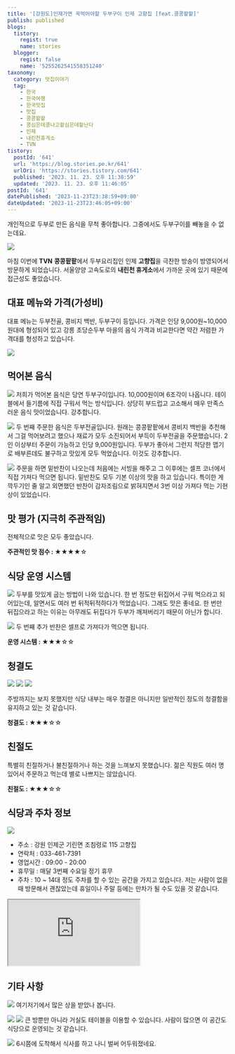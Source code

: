 ```yaml
---
title: '[강원도]인제가면 꼭먹어야할 두부구이 인제 고향집 [feat.콩콩팥팥]'
publish: published
blogs:
  tistory:
    regist: true
    name: stories
  blogger:
    regist: false
    name: '5255262541558351240'
taxonomy:
  category: 맛집이야기
  tag:
    - 한국
    - 한국여행
    - 한국맛집
    - 맛집
    - 콩콩팥팥
    - 콩심은데콩나고팥심은데팥난다
    - 인제
    - 내린천휴게소
    - TVN
tistory:
  postId: '641'
  url: 'https://blog.stories.pe.kr/641'
  urlOri: 'https://stories.tistory.com/641'
  published: '2023. 11. 23. 오후 11:38:59'
  updated: '2023. 11. 23. 오후 11:46:05'
postId: '641'
datePublished: '2023-11-23T23:38:59+09:00'
dateUpdated: '2023-11-23T23:46:05+09:00'
---
```


개인적으로 두부로 만든 음식을 무척 좋아합니다. 그중에서도 두부구이를 빼놓을 수 없는데요.

![](./images/njo2_20231119_185130.jpg)

마침 이번에 **TVN** **콩콩팥팥**에서 두부요리집인 인제 **고향집**을 극찬한 방송이 방영되어서 방문하게 되었습니다.
서울양양 고속도로의 **내린천 휴게소**에서 가까운 곳에 있기 때문에 접근성도 좋았습니다.

## 대표 메뉴와 가격(가성비)

대표 메뉴는 두부전골, 콩비지 백반, 두부구이 등입니다. 가격은 인당 9,000원~10,000원대에 형성되어 있고 강릉 초당순두부 마을의 음식 가격과 비교한다면 약간 저렴한 가격대를 형성하고 있습니다.

![](./images/njo2_20231119_180908.jpg)

## 먹어본 음식

![](./images/njo2_collage2.png)
저희가 먹어본 음식은 당연 두부구이입니다. 10,000원이며 6조각이 나옵니다. 테이블에서 들기름에 직접 구워서 먹는 방식입니다. 상당히 부드럽고 고소해서 매우 만족스러운 음식 맛이었습니다. 강추합니다.

![](./images/njo2_collage3.png)
두 번째 주문한 음식은 두부전골입니다. 원래는 콩콩팥팥에서 콩비지 백반을 추천해서 그걸 먹어보려고 했으나 재료가 모두 소진되어서 부득이 두부전골을 주문했습니다. 2인 이상부터 주문이 가능하고 인당 9,000원입니다.
두부가 좋아서 그런지 적당한 맵기로 배부른데도 불구하고 맛있게 모두 먹었습니다. 이것도 강추합니다.

![](./images/njo2_collage1.png)
주문을 하면 밑반찬이 나오는데 처음에는 서빙을 해주고 그 이후에는 셀프 코너에서 직접 가져다 먹으면 됩니다. 밑반찬도 모두 기본 이상의 맛을 하고 있습니다. 특이한 게 깍두기인 줄 알고 외면했던 반찬이 감자조림으로 밝혀지면서 3번 이상 가져다 먹는 기현상이 있었습니다.

## 맛 평가 (지극히 주관적임)

전체적으로 맛은 모두 좋았습니다.

<div class='alert alert-info'>
<b>주관적인 맛 점수 : </b> ★★★★☆
</div>

## 식당 운영 시스템

![](./images/njo2_20231119_181414.jpg)
두부를 맛있게 굽는 방법이 나와 있습니다. 한 번 정도만 뒤집어서 구워 먹으라고 되어있는데, 알면서도 여러 번 뒤적뒤적하다가 먹었습니다. 그래도 맛은 좋네요. 한 번만 뒤집으라고 하는 이유는 아무래도 뒤집다가 두부가 깨져버리기 때문이 아닌가 합니다.

![](./images/njo2_20231119_185143.jpg)
두 번째 추가 반찬은 셀프로 가져다가 먹으면 됩니다.

<div class='alert alert-info'>
<b>운영 시스템 : </b> ★★★☆☆
</div>

## 청결도

![](./images/njo2_20231119_180935.jpg)
![](./images/njo2_20231119_183318.jpg)
![](./images/njo2_20231119_183322.jpg)

주방까지는 보지 못했지만 식당 내부는 매우 청결은 아니지만 일반적인 정도의 청결함을 유지하고 있는 것 같습니다.

<div class='alert alert-info'>
<b>청결도 : </b> ★★★☆☆
</div>

## 친절도

특별히 친절하거나 불친절하거나 하는 것을 느껴보지 못했습니다. 젊은 직원도 여러 명 있어서 주문하고 먹는데 별로 나쁘지는 않았습니다.

<div class='alert alert-info'>
<b>친절도 : </b> ★★★☆☆
</div>

## 식당과 주차 정보

![](./images/njo2_20231119_185346.jpg)

- 주소 : 강원 인제군 기린면 조침령로 115 고향집
- 연락처 : 033-461-7391
- 영업시간 : 09:00 - 20:00
- 휴무일 : 매달 3번째 수요일 정기 휴무
- 주차 : 10 ~ 14대 정도 주차를 할 수 있는 공간을 가지고 있습니다. 저는 사람이 없을 때 방문해서 괜찮았는데 휴일이나 주말 등에는 만차가 될 수도 있을 것 같습니다.

<div class='embed-responsive embed-responsive-16by9'>
<iframe src='https://www.google.com/maps/embed?pb=!1m18!1m12!1m3!1d3146.346288882113!2d128.32637117634977!3d37.94569960229491!2m3!1f0!2f0!3f0!3m2!1i1024!2i768!4f13.1!3m3!1m2!1s0x356212c67023fd8b%3A0xed69faa717121ca2!2z6rOg7Zal7KeR!5e0!3m2!1sko!2skr!4v1700749951528!5m2!1sko!2skr' class='embed-responsive-item' allowfullscreen></iframe>
</div>

## 기타 사항

![](./images/njo2_20231119_185212.jpg)
여기저기에서 많은 상을 받았나 봅니다.

![](./images/njo2_20231119_185223.jpg)
![](./images/njo2_20231119_185305.jpg)
큰 방뿐만 아니라 거실도 테이블을 이용할 수 있습니다. 사람이 많으면 이 공간도 식당으로 운영되는 것 같습니다.

![](./images/njo2_20231119_185333.jpg)
6시쯤에 도착해서 식사를 하고 나니 벌써 어두워졌네요.
